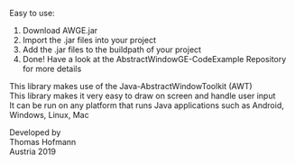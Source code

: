 Easy to use:	
1.  Download AWGE.jar  
2.  Import the .jar files into your project  
3.  Add the .jar files to the buildpath of your project  
4.  Done! Have a look at the AbstractWindowGE-CodeExample Repository for more details   

This library makes use of the Java-AbstractWindowToolkit (AWT)  
This library makes it very easy to draw on screen and handle user input  
It can be run on any platform that runs Java applications such as Android, Windows, Linux, Mac  

Developed by  
Thomas Hofmann  
Austria 2019  
